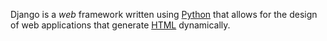 Django is a _web_ framework written using [Python](/wiki/Python) that allows for the design of web applications that generate [HTML](/wiki/HTML) dynamically.
